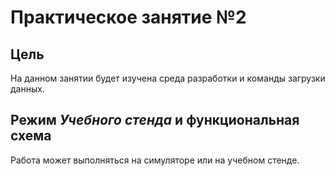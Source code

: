 # Практическое занятие №2

## Цель

На данном занятии будет изучена среда разработки и команды загрузки данных.

## Режим _Учебного стенда_ и функциональная схема

Работа может выполняться на симуляторе или на учебном стенде.
